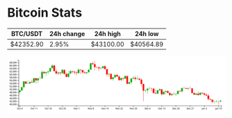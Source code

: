 # Bitcoin Stats

BTC/USDT|24h change|24h high|24h low|
|---|---|---|---|
|$42352.90|2.95%|$43100.00|$40564.89|

<img src="./chart.svg">

